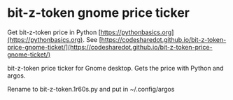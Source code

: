 # bit-z-token gnome price ticker

Get bit-z-token price in Python [https://pythonbasics.org](https://pythonbasics.org).
See [https://codesharedot.github.io/bit-z-token-price-gnome-ticket/](https://codesharedot.github.io/bit-z-token-price-gnome-ticket/)

bit-z-token price ticker for Gnome desktop. Gets the price with Python and argos.

Rename to bit-z-token.1r60s.py and put in ~/.config/argos
